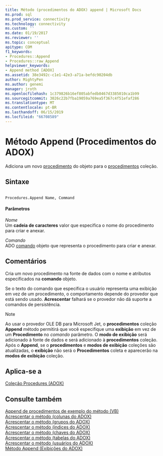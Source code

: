 ```yaml
---
title: Método (procedimentos do ADOX) append | Microsoft Docs
ms.prod: sql
ms.prod_service: connectivity
ms.technology: connectivity
ms.custom: ''
ms.date: 01/19/2017
ms.reviewer: ''
ms.topic: conceptual
apitype: COM
f1_keywords:
- Procedures::Append
- Procedures::raw_Append
helpviewer_keywords:
- Append method [ADOX]
ms.assetid: 38e3492c-c1e1-42e3-a71a-befdc90204db
author: MightyPen
ms.author: genemi
manager: jroth
ms.openlocfilehash: 1c379826b16ef805abfedb0467d3385010ca1b99
ms.sourcegitcommit: 3026c22b7fba19059a769ea5f367c4f51efaf286
ms.translationtype: MT
ms.contentlocale: pt-BR
ms.lasthandoff: 06/15/2019
ms.locfileid: "66708589"
---
```

# <a name="append-method-adox-procedures"></a>Método Append (Procedimentos do ADOX)
Adiciona um novo [procedimento](../../../ado/reference/adox-api/procedure-object-adox.md) do objeto para o [procedimentos](../../../ado/reference/adox-api/procedures-collection-adox.md) coleção.  
  
## <a name="syntax"></a>Sintaxe  
  
```  
  
Procedures.Append Name, Command  
```  
  
#### <a name="parameters"></a>Parâmetros  
 *Nome*  
 Um **cadeia de caracteres** valor que especifica o nome do procedimento para criar e anexar.  
  
 *Comando*  
 ADO [comando](../../../ado/reference/ado-api/command-object-ado.md) objeto que representa o procedimento para criar e anexar.  
  
## <a name="remarks"></a>Comentários  
 Cria um novo procedimento na fonte de dados com o nome e atributos especificados na **comando** objeto.  
  
 Se o texto do comando que especifica o usuário representa uma exibição em vez de um procedimento, o comportamento depende do provedor que está sendo usado. **Acrescentar** falhará se o provedor não dá suporte a comandos de persistência.  
  
> [!NOTE]
>  Ao usar o provedor OLE DB para Microsoft Jet, o **procedimentos** coleção **Append** método permitirá que você especifique uma **exibição** em vez de um  **Procedimento** no *comando* parâmetro. O **modo de exibição** será adicionado à fonte de dados e será adicionado à **procedimentos** coleção. Após o **Append**, se o **procedimentos** e **modos de exibição** coleções são atualizadas, o **exibição** não será o **Procedimentos** coleta e aparecerão na **modos de exibição** coleção.  
  
## <a name="applies-to"></a>Aplica-se a  
 [Coleção Procedures (ADOX)](../../../ado/reference/adox-api/procedures-collection-adox.md)  
  
## <a name="see-also"></a>Consulte também  
 [Append de procedimentos de exemplo do método (VB)](../../../ado/reference/adox-api/procedures-append-method-example-vb.md)   
 [Acrescentar o método (colunas do ADOX)](../../../ado/reference/adox-api/append-method-adox-columns.md)   
 [Acrescentar o método (grupos do ADOX)](../../../ado/reference/adox-api/append-method-adox-groups.md)   
 [Acrescentar o método (índices do ADOX)](../../../ado/reference/adox-api/append-method-adox-indexes.md)   
 [Acrescentar o método (chaves do ADOX)](../../../ado/reference/adox-api/append-method-adox-keys.md)   
 [Acrescentar o método (tabelas do ADOX)](../../../ado/reference/adox-api/append-method-adox-tables.md)   
 [Acrescentar o método (usuários do ADOX)](../../../ado/reference/adox-api/append-method-adox-users.md)   
 [Método Append (Exibições do ADOX)](../../../ado/reference/adox-api/append-method-adox-views.md)
